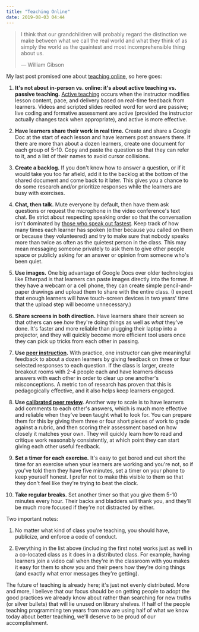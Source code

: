 ```yaml
---
title: "Teaching Online"
date: 2019-08-03 04:44
---
```


> I think that our grandchildren will probably regard the distinction we make
> between what we call the real world and what they think of as simply the world
> as the quaintest and most incomprehensible thing about us.
>
> — William Gibson

My last post promised one about [teaching online]({{site.github.url}}/2019/07/27/doing-good-and-getting-paid.html),
so here goes:

1.  **It's not about in-person vs. online: it's about active teaching vs. passive teaching.**
    [Active teaching]({{site.github.url}}/2019/05/26/active-teaching.html)
    occurs when the instructor modifies lesson content, pace, and delivery
    based on real-time feedback from learners.
    Videos and scripted slides recited word for word are passive;
    live coding and formative assessment are active
    (provided the instructor actually changes tack when appropriate),
    and active is more effective.

2.  **Have learners share their work in real time.**
    Create and share a Google Doc at the start of each lesson
    and have learners post answers there.
    If there are more than about a dozen learners,
    create one document for each group of 5-10.
    Copy and paste the question so that they can refer to it,
    and a list of their names to avoid cursor collisions.

3.  **Create a backlog.**
    If you don't know how to answer a question,
    or if it would take you too far afield,
    add it to the backlog at the bottom of the shared document
    and come back to it later.
    This gives you a chance to do some research and/or prioritize responses
    while the learners are busy with exercises.

4.  **Chat, then talk.**
    Mute everyone by default,
    then have them ask questions or request the microphone in the video conference's text chat.
    Be strict about respecting speaking order so that the conversation isn't dominated by
    [those who speak out fastest](https://chelseatroy.com/2018/03/29/why-do-remote-meetings-suck-so-much/).
    Keep track of how many times each learner has spoken
    (either because you called on them or because they volunteered)
    and try to make sure that nobody speaks more than twice as often as the quietest person in the class.
    This may mean messaging someone privately to ask them to give other people space
    or publicly asking for an answer or opinion from someone who's been quiet.

5.  **Use images.**
    One big advantage of Google Docs over older technologies like Etherpad
    is that learners can paste images directly into the former.
    If they have a webcam or a cell phone,
    they can create simple pencil-and-paper drawings and upload them
    to share with the entire class.
    (I expect that enough learners will have touch-screen devices in two years' time
    that the upload step will become unnecessary.)

6.  **Share screens in both direction.**
    Have learners share their screen so that others can see *how* they're doing things
    as well as *what* they've done.
    It's faster and more reliable than plugging their laptop into a projector,
    and they will quickly become more efficient tool users
    once they can pick up tricks from each other in passing.

7.  **Use [peer instruction](http://teachtogether.tech/#s:classroom-peer).**
    With practice,
    one instructor can give meaningful feedback to about a dozen learners
    by giving feedback on three or four selected responses to each question.
    If the class is larger,
    create breakout rooms with 2-4 people each
    and have learners discuss answers with each other
    in order to clear up one another's misconceptions.
    A metric ton of research has proven that this is pedagogically effective,
    and it also helps keep learners engaged.

8.  **Use [calibrated peer review](http://teachtogether.tech/#s:individual-peer).**
    Another way to scale is to have learners add comments to each other's answers,
    which is much more effective and reliable when they've been taught what to look for.
    You can prepare them for this by giving them
    three or four short pieces of work to grade against a rubric,
    and then scoring their assessment based on how closely it matches your own.
    They will quickly learn how to read and critique work reasonably consistently,
    at which point they can start giving each other useful feedback.

9.  **Set a timer for each exercise.**
    It's easy to get bored and cut short the time for an exercise
    when your learners are working and you're not,
    so if you've told them they have five minutes,
    set a timer on your phone to keep yourself honest.
    I prefer not to make this visible to them
    so that they don't feel like they're trying to beat the clock.

10. **Take regular breaks.**
    Set another timer so that you give them 5-10 minutes every hour.
    Their backs and bladders will thank you,
    and they'll be much more focused if they're not distracted by either.

Two important notes:

1.  No matter what kind of class you're teaching,
    you should have, publicize, and enforce a code of conduct.

2.  Everything in the list above (including the first note)
    works just as well in a co-located class as it does in a distributed class.
    For example,
    having learners join a video call when they're in the classroom with you
    makes it easy for them to show you and their peers how they're doing things
    (and exactly what error messages they're getting).

The future of teaching is already here; it's just not evenly distributed.
More and more,
I believe that our focus should be on getting people to adopt the good practices we already know about
rather than searching for new truths (or silver bullets)
that will lie unused on library shelves.
If half of the people teaching programming ten years from now
are using half of what we know today about better teaching,
we'll deserve to be proud of our accomplishment.
